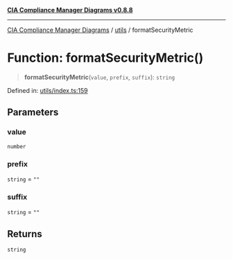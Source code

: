 [**CIA Compliance Manager Diagrams v0.8.8**](../../README.md)

***

[CIA Compliance Manager Diagrams](../../modules.md) / [utils](../README.md) / formatSecurityMetric

# Function: formatSecurityMetric()

> **formatSecurityMetric**(`value`, `prefix`, `suffix`): `string`

Defined in: [utils/index.ts:159](https://github.com/Hack23/cia-compliance-manager/blob/67855c73d041b21b5f90a46884e0e48cd0961cda/src/utils/index.ts#L159)

## Parameters

### value

`number`

### prefix

`string` = `""`

### suffix

`string` = `""`

## Returns

`string`
